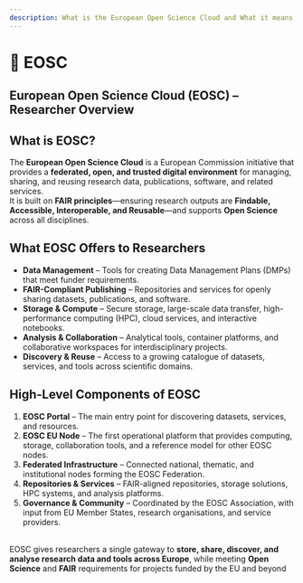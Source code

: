 ```yaml
---
description: What is the European Open Science Cloud and What it means to researchers?
---
```


# 🔵 EOSC

## **European Open Science Cloud (EOSC) – Researcher Overview**

## **What is EOSC?**

The **European Open Science Cloud** is a European Commission initiative that provides a **federated, open, and trusted digital environment** for managing, sharing, and reusing research data, publications, software, and related services.\
It is built on **FAIR principles**—ensuring research outputs are **Findable, Accessible, Interoperable, and Reusable**—and supports **Open Science** across all disciplines.

## **What EOSC Offers to Researchers**

* **Data Management** – Tools for creating Data Management Plans (DMPs) that meet funder requirements.
* **FAIR-Compliant Publishing** – Repositories and services for openly sharing datasets, publications, and software.
* **Storage & Compute** – Secure storage, large-scale data transfer, high-performance computing (HPC), cloud services, and interactive notebooks.
* **Analysis & Collaboration** – Analytical tools, container platforms, and collaborative workspaces for interdisciplinary projects.
* **Discovery & Reuse** – Access to a growing catalogue of datasets, services, and tools across scientific domains.

## **High-Level Components of EOSC**

1. **EOSC Portal** – The main entry point for discovering datasets, services, and resources.
2. **EOSC EU Node** – The first operational platform that provides computing, storage, collaboration tools, and a reference model for other EOSC nodes.
3. **Federated Infrastructure** – Connected national, thematic, and institutional nodes forming the EOSC Federation.
4. **Repositories & Services** – FAIR-aligned repositories, storage solutions, HPC systems, and analysis platforms.
5. **Governance & Community** – Coordinated by the EOSC Association, with input from EU Member States, research organisations, and service providers.

\
EOSC gives researchers a single gateway to **store, share, discover, and analyse research data and tools across Europe**, while meeting **Open Science** and **FAIR** requirements for projects funded by the EU and beyond

